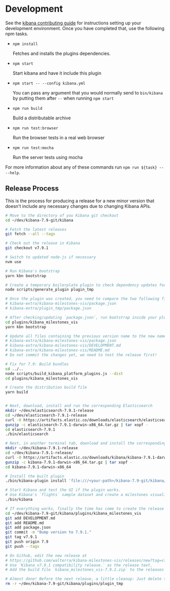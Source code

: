 # Development

See the [kibana contributing guide](https://github.com/elastic/kibana/blob/master/CONTRIBUTING.md) for instructions setting up your development environment. Once you have completed that, use the following npm tasks.

  - `npm install`

    Fetches and installs the plugins dependencies.

  - `npm start`

    Start kibana and have it include this plugin

  - `npm start -- --config kibana.yml`

    You can pass any argument that you would normally send to `bin/kibana` by putting them after `--` when running `npm start`

  - `npm run build`

    Build a distributable archive

  - `npm run test:browser`

    Run the browser tests in a real web browser

  - `npm run test:mocha`

    Run the server tests using mocha

For more information about any of these commands run `npm run ${task} -- --help`.

## Release Process

This is the process for producing a release for a new minor version that doesn't include any necessary changes due to changing Kibana APIs.

```bash
# Move to the directory of you Kibana git checkout
cd ~/dev/kibana-7.9-git/kibana

# Fetch the latest releases
git fetch --all --tags

# Check out the release in Kibana
git checkout v7.9.1

# Switch to updated node-js if necessary
nvm use

# Run Kibana's bootstrap
yarn kbn bootstrap

# Create a temporary boilerplate plugin to check dependency updates for plugins
node scripts/generate_plugin plugin_tmp

# Once the plugin was created, you need to compare the two following files and if necessary update the dependencies in your `package.json`
# kibana-extra/kibana-milestones-vis/package.json
# kibana-extra/plugin_tmp/package.json

# After checking/updating `package.json`, run bootstrap inside your plugin's directory
cd plugins/kibana_milestones_vis
yarn kbn bootstrap

# Update all files containing the previous version name to the new name
# kibana-extra/kibana-milestones-vis/package.json
# kibana-extra/kibana-milestones-vis/DEVELOPMENT.md
# kibana-extra/kibana-milestones-vis/README.md
# Do not commit the changes yet, we need to test the release first!

# Fix for 7.9: Build bundles
cd ../..
node scripts/build_kibana_platform_plugins.js --dist
cd plugins/kibana_milestones_vis

# Create the distribution build file
yarn build


# Next, download, install and run the corresponding Elasticsearch
mkdir ~/dev/elasticsearch-7.9.1-release
cd ~/dev/elasticsearch-7.9.1-release
curl -O https://artifacts.elastic.co/downloads/elasticsearch/elasticsearch-7.9.1-darwin-x86_64.tar.gz
gunzip -c elasticsearch-7.9.1-darwin-x86_64.tar.gz | tar xopf -
cd elasticsearch-7.9.1
./bin/elasticsearch

# Next, in another terminal tab, download and install the corresponding Kibana release to test the build
mkdir ~/dev/kibana-7.9.1-release
cd ~/dev/kibana-7.9.1-release/
curl -O https://artifacts.elastic.co/downloads/kibana/kibana-7.9.1-darwin-x86_64.tar.gz
gunzip -c kibana-7.9.1-darwin-x86_64.tar.gz | tar xopf -
cd kibana-7.9.1-darwin-x86_64

# Install the built plugin
./bin/kibana-plugin install 'file:///<your-path>/kibana-7.9-git/kibana/plugins/kibana_milestones_vis/build/kibana_milestones_vis-7.9.1.zip'

# Start Kibana and test the UI if the plugin works.
# Use Kibana's `flights` sample dataset and create a milestones visualization.
./bin/kibana

# If everything works, finally the time has come to create the release on Github.
cd ~/dev/kibana-7.9-git/kibana/plugins/kibana_milestones_vis
git add DEVELOPMENT.md
git add README.md
git add package.json
git commit -m "Bump version to 7.9.1."
git tag v7.9.1
git push origin 7.9
git push --tags

# On Github, edit the new release at
# https://github.com/walterra/kibana-milestones-vis/releases/new?tag=v7.9.1
# Use `Kibana v7.9.1 compatibility release.` as the release text.
# Add the build file `kibana_milestones_vis-7.9.1.zip` to the releases' binaries.

# Almost done! Before the next release, a little cleanup: Just delete the temporary plugin you create so you can create another one for comparison for the next release.
rm -r ~/dev/kibana-7.9-git/kibana/plugins/plugin_tmp
```
